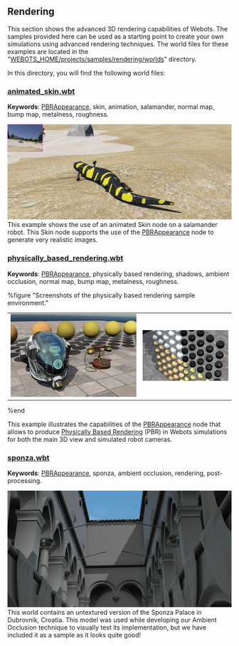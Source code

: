 ## Rendering

This section shows the advanced 3D rendering capabilities of Webots.
The samples provided here can be used as a starting point to create your own simulations using advanced rendering techniques.
The world files for these examples are located in the "[WEBOTS\_HOME/projects/samples/rendering/worlds](https://github.com/omichel/webots/tree/master/projects/samples/rendering/worlds/)" directory.

In this directory, you will find the following world files:

### [animated\_skin.wbt](https://github.com/omichel/webots/tree/master/projects/samples/rendering/worlds/animated_skin.wbt)

**Keywords**: [PBRAppearance](../reference/pbrappearance.md), skin, animation, salamander, normal map, bump map, metalness, roughness.

![animated_skin.png](images/samples/animated_skin.png) This example shows the use of an animated Skin node on a salamander robot. This Skin node supports the use of the [PBRAppearance](../reference/pbrappearance.md) node to generate very realistic images.

### [physically\_based\_rendering.wbt](https://github.com/omichel/webots/tree/master/projects/samples/rendering/worlds/physically_based_rendering.wbt)

**Keywords**: [PBRAppearance](../reference/pbrappearance.md), physically based rendering, shadows, ambient occlusion, normal map, bump map, metalness, roughness.

%figure "Screenshots of the physically based rendering sample environment."

|     |     |
|:---:|:---:|
| ![apartment_a.png](images/samples/physically_based_rendering_telephone.png) | ![apartment_b.png](images/samples/physically_based_rendering_sphere_grid.png) |

%end

This example illustrates the capabilities of the [PBRAppearance](../reference/pbrappearance.md) node that allows to produce [Physically Based Rendering](https://en.wikipedia.org/wiki/Physically_based_rendering) (PBR) in Webots simulations for both the main 3D view and simulated robot cameras.

### [sponza.wbt](https://github.com/omichel/webots/tree/master/projects/samples/rendering/worlds/sponza.wbt)

**Keywords**: [PBRAppearance](../reference/pbrappearance.md), sponza, ambient occlusion, rendering, post-processing.

![sponza.png](images/samples/sponza.png) This world contains an untextured version of the Sponza Palace in Dubrovnik, Croatia. This model was used while developing our Ambient Occlusion technique to visually test its implementation, but we have included it as a sample as it looks quite good!

